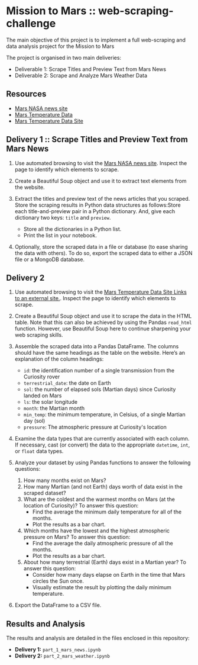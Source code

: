 # Mission to Mars :: web-scraping-challenge

The main objective of this project is to implement a full web-scraping and data analysis project for the Mission to Mars

The project is organised in two main deliveries:
* Deliverable 1: Scrape Titles and Preview Text from Mars News
* Deliverable 2: Scrape and Analyze Mars Weather Data

## Resources
* [Mars NASA news site](https://redplanetscience.com/)
* [Mars Temperature Data](https://data-class-mars-challenge.s3.amazonaws.com/Mars/index.html)
* [Mars Temperature Data Site](https://data-class-mars-challenge.s3.amazonaws.com/Mars/index.html)

## Delivery 1 :: Scrape Titles and Preview Text from Mars News

 1.  Use automated browsing to visit the  [Mars NASA news site](https://redplanetscience.com/). Inspect the page to identify which elements to scrape.

 2.  Create a Beautiful Soup object and use it to extract text elements from the website.

 3.  Extract the titles and preview text of the news articles that you scraped. Store the scraping results in Python data structures as follows:Store each title-and-preview pair in a Python dictionary. And, give each dictionary two keys:  `title`  and  `preview`.
	 * Store all the dictionaries in a Python list.
	 * Print the list in your notebook.
 4.  Optionally, store the scraped data in a file or database (to ease sharing the data with others). To do so, export the scraped data to either a JSON file or a MongoDB database.


## Delivery 2

 1. Use automated browsing to visit the [Mars Temperature Data Site Links to an external site.](https://data-class-mars-challenge.s3.amazonaws.com/Mars/index.html). Inspect the page to identify which elements to scrape.

 2. Create a Beautiful Soup object and use it to scrape the data in the HTML table. Note that this can also be achieved by using the Pandas  `read_html`  function. However, use Beautiful Soup here to continue sharpening your web scraping skills.
    
 3.  Assemble the scraped data into a Pandas DataFrame. The columns should have the same headings as the table on the website. Here’s an explanation of the column headings:
	 * `id`: the identification number of a single transmission from the Curiosity rover
	 * `terrestrial_date`: the date on Earth
	 * `sol`: the number of elapsed sols (Martian days) since Curiosity landed on Mars
	 * `ls`: the solar longitude
	 * `month`: the Martian month
	 * `min_temp`: the minimum temperature, in Celsius, of a single Martian day (sol)
	 * `pressure`: The atmospheric pressure at Curiosity's location

 4.  Examine the data types that are currently associated with each column. If necessary, cast (or convert) the data to the appropriate  `datetime`,  `int`, or  `float`  data types.

 5.  Analyze your dataset by using Pandas functions to answer the following questions:
	 1. How many months exist on Mars?
	 2. How many Martian (and not Earth) days worth of data exist in the scraped dataset?
	 3. What are the coldest and the warmest months on Mars (at the location of Curiosity)? To answer this question:
		 * Find the average the minimum daily temperature for all of the months.
		 * Plot the results as a bar chart.
	 4. Which months have the lowest and the highest atmospheric pressure on Mars? To answer this question:
		 * Find the average the daily atmospheric pressure of all the months.
		 * Plot the results as a bar chart.
	 5.  About how many terrestrial (Earth) days exist in a Martian year? To answer this question:
		 * Consider how many days elapse on Earth in the time that Mars circles the Sun once.
		 * Visually estimate the result by plotting the daily minimum temperature.

 6.  Export the DataFrame to a CSV file.

## Results and Analysis
The results and analysis are detailed in the files enclosed in this repository:
* **Delivery 1:** `part_1_mars_news.ipynb`
* **Delivery 2:** `part_2_mars_weather.ipynb`